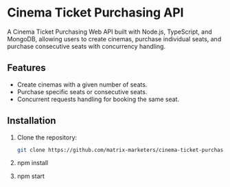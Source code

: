 # Cinema Ticket Purchasing API

A Cinema Ticket Purchasing Web API built with Node.js, TypeScript, and MongoDB, allowing users to create cinemas, purchase individual seats, and purchase consecutive seats with concurrency handling.

## Features

- Create cinemas with a given number of seats.
- Purchase specific seats or consecutive seats.
- Concurrent requests handling for booking the same seat.

## Installation

1. Clone the repository:

   ```bash
   git clone https://github.com/matrix-marketers/cinema-ticket-purchasing-app.git

   ```

2. npm install

3. npm start
